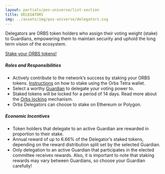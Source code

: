 ```yaml
---
layout: partials/pos-universe/list-section
title: DELEGATORS
img: ../assets/img/pos-universe/delegators.svg
---
```


Delegators are ORBS token holders who assign their voting weight (stake) to Guardians, empowering them to maintain security and uphold the long term vision of the ecosystem.

[Stake your ORBS tokens!](https://staking.orbs.network/ "button")

##### Roles and Responsibilities

- Actively contribute to the network’s success by staking your ORBS tokens. [Instructions](https://www.orbs.com/tetra-orbs-staking-wallet-tutorial/) on how to stake using the Orbs Tetra wallet.
- Select a worthy [Guardian](https://staking.orbs.network/?p=/guardians) to delegate your voting power to.
- Staked tokens will be locked for a period of 14 days. Read more about the [Orbs locking](https://www.orbs.com/introducing-locking-when-staking-orbs) mechanism.
- Orbs Delegators can choose to stake on Ethereum or Polygon.

##### Economic Incentives

- Token holders that delegate to an active Guardian are rewarded in proportion to their stake.
- Annual reward of up to 6.66% of the Delegator’s staked tokens, depending on the reward distribution split set by the selected Guardian.
- Only delegation to an active Guardian that participates in the elected committee receives rewards. Also, it is important to note that staking rewards may vary between Guardians, so choose your Guardian carefully!
